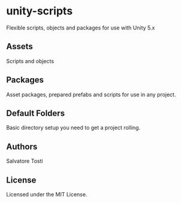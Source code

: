 # unity-scripts
Flexible scripts, objects and packages for use with Unity 5.x

## Assets
  Scripts and objects

## Packages
  Asset packages, prepared prefabs and scripts for use in any project.

## Default Folders
  Basic directory setup you need to get a project rolling.

## Authors
  Salvatore Tosti

## License
  Licensed under the MIT License.
